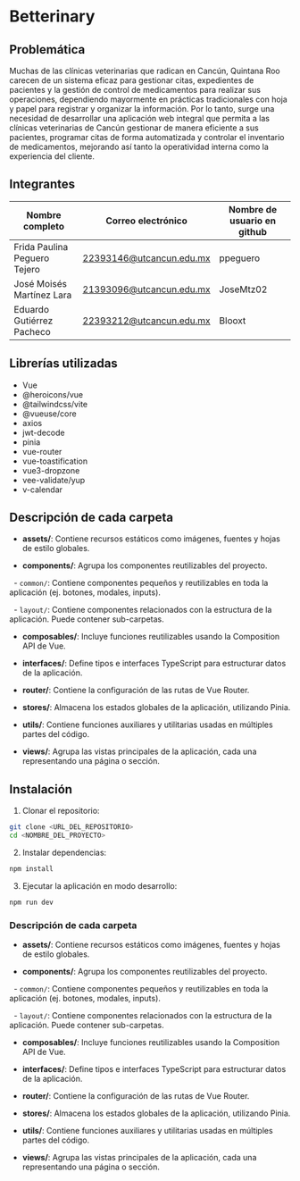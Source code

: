 # Betterinary
## Problemática
Muchas de las clínicas veterinarias que radican en Cancún, Quintana Roo carecen de
un sistema eficaz para gestionar citas, expedientes de pacientes y la gestión de control
de medicamentos para realizar sus operaciones, dependiendo mayormente en
prácticas tradicionales con hoja y papel para registrar y organizar la información. Por lo tanto, surge una necesidad de
desarrollar una aplicación web integral que permita a las clínicas veterinarias de
Cancún gestionar de manera eficiente a sus pacientes, programar citas de forma
automatizada y controlar el inventario de medicamentos, mejorando así tanto la
operatividad interna como la experiencia del cliente.
## Integrantes

| Nombre completo              | Correo electrónico       | Nombre de usuario en github |
| ---------------------------- | ------------------------ | --------------------------- |
| Frida Paulina Peguero Tejero | 22393146@utcancun.edu.mx | ppeguero                    |
| José Moisés Martínez Lara    | 21393096@utcancun.edu.mx |   JoseMtz02                 |
| Eduardo Gutiérrez Pacheco    | 22393212@utcancun.edu.mx | Blooxt                      |

## Librerías utilizadas
- Vue
- @heroicons/vue
- @tailwindcss/vite
- @vueuse/core
- axios
- jwt-decode
- pinia
- vue-router
- vue-toastification
- vue3-dropzone
- vee-validate/yup
- v-calendar

## Descripción de cada carpeta

- **assets/**: Contiene recursos estáticos como imágenes, fuentes y hojas de estilo globales.

- **components/**: Agrupa los componentes reutilizables del proyecto.

  - `common/`: Contiene componentes pequeños y reutilizables en toda la aplicación (ej. botones, modales, inputs).

  - `layout/`: Contiene componentes relacionados con la estructura de la aplicación. Puede contener sub-carpetas.

- **composables/**: Incluye funciones reutilizables usando la Composition API de Vue.

- **interfaces/**: Define tipos e interfaces TypeScript para estructurar datos de la aplicación.

- **router/**: Contiene la configuración de las rutas de Vue Router.

- **stores/**: Almacena los estados globales de la aplicación, utilizando Pinia.

- **utils/**: Contiene funciones auxiliares y utilitarias usadas en múltiples partes del código.

- **views/**: Agrupa las vistas principales de la aplicación, cada una representando una página o sección.

## Instalación

1. Clonar el repositorio:

```sh
git clone <URL_DEL_REPOSITORIO>
cd <NOMBRE_DEL_PROYECTO>
```

2. Instalar dependencias:

```sh
npm install
```


3. Ejecutar la aplicación en modo desarrollo:

```sh
npm run dev
```
### Descripción de cada carpeta

  

- **assets/**: Contiene recursos estáticos como imágenes, fuentes y hojas de estilo globales.

- **components/**: Agrupa los componentes reutilizables del proyecto.

  - `common/`: Contiene componentes pequeños y reutilizables en toda la aplicación (ej. botones, modales, inputs).

  - `layout/`: Contiene componentes relacionados con la estructura de la aplicación. Puede contener sub-carpetas.

- **composables/**: Incluye funciones reutilizables usando la Composition API de Vue.

- **interfaces/**: Define tipos e interfaces TypeScript para estructurar datos de la aplicación.

- **router/**: Contiene la configuración de las rutas de Vue Router.

- **stores/**: Almacena los estados globales de la aplicación, utilizando Pinia.

- **utils/**: Contiene funciones auxiliares y utilitarias usadas en múltiples partes del código.

- **views/**: Agrupa las vistas principales de la aplicación, cada una representando una página o sección.

  
